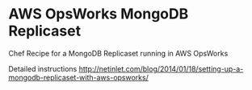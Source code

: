 AWS OpsWorks MongoDB Replicaset
===============================

Chef Recipe for a MongoDB Replicaset running in AWS OpsWorks

Detailed instructions http://netinlet.com/blog/2014/01/18/setting-up-a-mongodb-replicaset-with-aws-opsworks/
